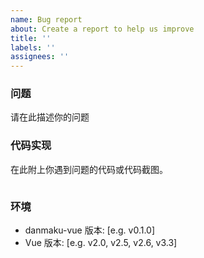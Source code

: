 ```yaml
---
name: Bug report
about: Create a report to help us improve
title: ''
labels: ''
assignees: ''
---
```


### 问题

请在此描述你的问题

### 代码实现

在此附上你遇到问题的代码或代码截图。

```

```

### 环境

- danmaku-vue 版本: [e.g. v0.1.0]
- Vue 版本: [e.g. v2.0, v2.5, v2.6, v3.3]
